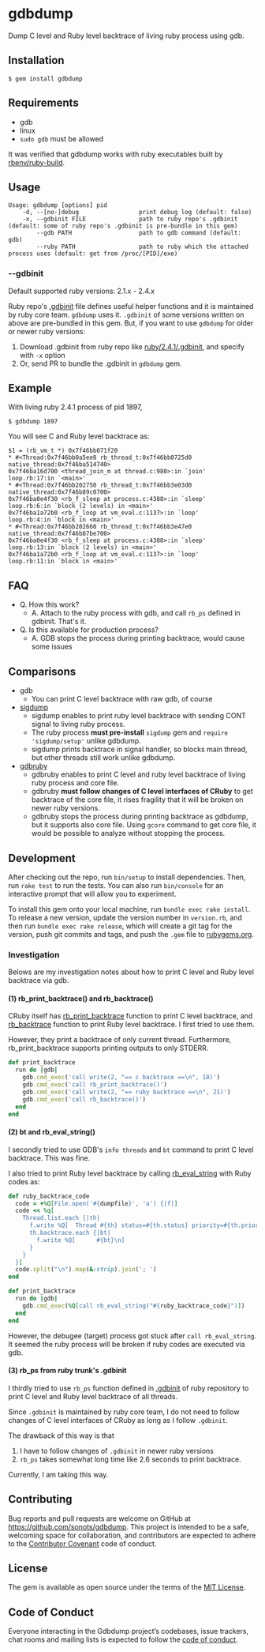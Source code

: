 # gdbdump

Dump C level and Ruby level backtrace of living ruby process using gdb.

## Installation

```
$ gem install gdbdump
```

## Requirements

* gdb
* linux
* `sudo gdb` must be allowed

It was verified that gdbdump works with ruby executables built by [rbenv/ruby-build](https://github.com/rbenv/ruby-build).

## Usage

```
Usage: gdbdump [options] pid
    -d, --[no-]debug                 print debug log (default: false)
    -x, --gdbinit FILE               path to ruby repo's .gdbinit (default: some of ruby repo's .gdbinit is pre-bundle in this gem)
        --gdb PATH                   path to gdb command (default: gdb)
        --ruby PATH                  path to ruby which the attached process uses (default: get from /proc/[PID]/exe)
```

### --gdbinit

Default supported ruby versions: 2.1.x - 2.4.x

Ruby repo's [.gdbinit](https://github.com/ruby/ruby/blob/trunk/.gdbinit) file defines useful helper functions and it is maintained by ruby core team. `gdbdump` uses it. `.gdbinit` of some versions written on above are pre-bundled in this gem. But, if you want to use `gdbdump` for older or newer ruby versions:

1. Download .gdbinit from ruby repo like [ruby/2.4.1/.gdbinit](https://github.com/ruby/ruby/blob/v2_4_1/.gdbinit), and specify with `-x` option
2. Or, send PR to bundle the .gdbinit in `gdbdump` gem.

## Example

With living ruby 2.4.1 process of pid 1897,

```
$ gdbdump 1897
```

You will see C and Ruby level backtrace as:

```
$1 = (rb_vm_t *) 0x7f46bb071f20
* #<Thread:0x7f46bb0a5ee8 rb_thread_t:0x7f46bb0725d0 native_thread:0x7f46ba514740>
0x7f46ba16d700 <thread_join_m at thread.c:980>:in `join'
loop.rb:17:in `<main>'
* #<Thread:0x7f46bb202750 rb_thread_t:0x7f46bb3e03d0 native_thread:0x7f46b89c0700>
0x7f46ba0e4f30 <rb_f_sleep at process.c:4388>:in `sleep'
loop.rb:6:in `block (2 levels) in <main>'
0x7f46ba1a72b0 <rb_f_loop at vm_eval.c:1137>:in `loop'
loop.rb:4:in `block in <main>'
* #<Thread:0x7f46bb202660 rb_thread_t:0x7f46bb3e47e0 native_thread:0x7f46b87be700>
0x7f46ba0e4f30 <rb_f_sleep at process.c:4388>:in `sleep'
loop.rb:13:in `block (2 levels) in <main>'
0x7f46ba1a72b0 <rb_f_loop at vm_eval.c:1137>:in `loop'
loop.rb:11:in `block in <main>'
```

## FAQ

* Q. How this work?
  * A. Attach to the ruby process with gdb, and call `rb_ps` defined in gdbinit. That's it.
* Q. Is this available for production process?
  * A. GDB stops the process during printing backtrace, would cause some issues

## Comparisons

* gdb
  * You can print C level backtrace with raw gdb, of course
* [sigdump](https://github.com/frsyuki/sigdump)
  * sigdump enables to print ruby level backtrace with sending CONT signal to living ruby process.
  * The ruby process **must pre-install** `sigdump` gem and `require 'sigdump/setup'` unlike gdbdump.
  * sigdump prints backtrace in signal handler, so blocks main thread, but other threads still work unlike gdbdump.
* [gdbruby](https://github.com/gunyarakun/gdbruby)
  * gdbruby enables to print C level and ruby level backtrace of living ruby process and core file.
  * gdbruby **must follow changes of C level interfaces of CRuby** to get backtrace of the core file, it rises fragility that it will be broken on newer ruby versions.
  * gdbruby stops the process during printing backtrace as gdbdump, but it supports also core file. Using `gcore` command to get core file, it would be possible to analyze without stopping the process.

## Development

After checking out the repo, run `bin/setup` to install dependencies. Then, run `rake test` to run the tests. You can also run `bin/console` for an interactive prompt that will allow you to experiment.

To install this gem onto your local machine, run `bundle exec rake install`. To release a new version, update the version number in `version.rb`, and then run `bundle exec rake release`, which will create a git tag for the version, push git commits and tags, and push the `.gem` file to [rubygems.org](https://rubygems.org).

### Investigation

Belows are my investigation notes about how to print C level and Ruby level backtrace via gdb.

#### (1) rb_print_backtrace() and rb_backtrace()

CRuby itself has [rb_print_backtrace](https://github.com/ruby/ruby/blob/26864584d269b6141a27c783cf8b751c067c7dbe/vm_dump.c#L671) function to print C level backtrace, and [rb_backtrace](https://github.com/ruby/ruby/blob/eb59047e2aabb050b23061d513f7b89dc2905670/vm_backtrace.c#L770) function to print Ruby level backtrace.
I first tried to use them.

However, they print a backtrace of only current thread. Furthermore, rb_print_backtrace supports printing outputs to only STDERR.

```ruby
def print_backtrace
  run do |gdb|
    gdb.cmd_exec('call write(2, "== c backtrace ==\n", 18)')
    gdb.cmd_exec('call rb_print_backtrace()')
    gdb.cmd_exec('call write(2, "== ruby backtrace ==\n", 21)')
    gdb.cmd_exec('call rb_backtrace()')
  end
end
```

#### (2) bt and rb_eval_string()

I secondly tried to use GDB's `info threads` and `bt` command to print C level backtrace. This was fine.

I also tried to print Ruby level backtrace by calling [rb_eval_string](https://github.com/ruby/ruby/blob/44396dbe123511678710cfb21223c954b9ceaafb/vm_eval.c#L1474) with Ruby codes as:

```ruby
def ruby_backtrace_code
  code = +%Q[File.open('#{dumpfile}', 'a') {|f|]
  code << %q[
    Thread.list.each {|th|
      f.write %Q[  Thread #{th} status=#{th.status} priority=#{th.priority}\n]
      th.backtrace.each {|bt|
        f.write %Q[      #{bt}\n]
      }
    }
  }]
  code.split("\n").map(&:strip).join('; ')
end

def print_backtrace
  run do |gdb|
    gdb.cmd_exec(%Q[call rb_eval_string("#{ruby_backtrace_code}")])
  end
end
```

However, the debugee (target) process got stuck after `call rb_eval_string`. It seemed the ruby process will be broken if ruby codes are executed via gdb.

#### (3) rb_ps from ruby trunk's .gdbinit

I thirdly tried to use `rb_ps` function defined in [.gdbinit](https://github.com/ruby/ruby/blob/44396dbe123511678710cfb21223c954b9ceaafb/.gdbinit#L983) of ruby repository to print C level and Ruby level backtrace of all threads.

Since `.gdbinit` is maintained by ruby core team, I do not need to follow changes of C level interfaces of CRuby as long as I follow `.gdbinit`.

The drawback of this way is that

1. I have to follow changes of `.gdbinit` in newer ruby versions
2. `rb_ps` takes somewhat long time like 2.6 seconds to print backtrace.

Currently, I am taking this way.

## Contributing

Bug reports and pull requests are welcome on GitHub at https://github.com/sonots/gdbdump. This project is intended to be a safe, welcoming space for collaboration, and contributors are expected to adhere to the [Contributor Covenant](http://contributor-covenant.org) code of conduct.

## License

The gem is available as open source under the terms of the [MIT License](http://opensource.org/licenses/MIT).

## Code of Conduct

Everyone interacting in the Gdbdump project’s codebases, issue trackers, chat rooms and mailing lists is expected to follow the [code of conduct](https://github.com/[USERNAME]/gdbdump/blob/master/CODE_OF_CONDUCT.md).
